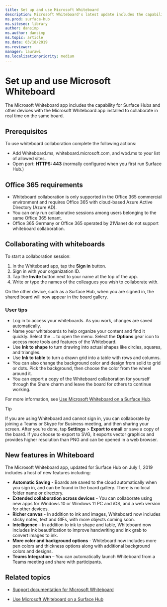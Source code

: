 ```yaml
---
title: Set up and use Microsoft Whiteboard
description: Microsoft Whiteboard's latest update includes the capability for two Surface Hubs to collaborate in real time on the same board.
ms.prod: surface-hub
ms.sitesec: library
author: dansimp
ms.author: dansimp
ms.topic: article
ms.date: 03/18/2019
ms.reviewer: 
manager: laurawi
ms.localizationpriority: medium
---
```


# Set up and use Microsoft Whiteboard

The Microsoft Whiteboard app includes the capability for Surface Hubs and other devices with the Microsoft Whiteboard app installed to collaborate in real time on the same board.

## Prerequisites

To use whiteboard collaboration complete the following actions:

- Add Whiteboard.ms, whiteboard.microsoft.com, and wbd.ms to your list of allowed sites.
- Open port: **HTTPS: 443** (normally configured when you first run Surface Hub.)

## Office 365 requirements

- Whiteboard collaboration is only supported in the Office 365 commercial environment and requires Office 365 with cloud-based Azure Active Directory (Azure AD).
- You can only run collaborative sessions among users belonging to the same Office 365 tenant.
- Office 365 Germany or Office 365 operated by 21Vianet do not support whiteboard collaboration.

## Collaborating with whiteboards

To start a collaboration session:

1. In the Whiteboard app, tap the **Sign in** button.
2. Sign in with your organization ID.
3. Tap the **Invite** button next to your name at the top of the app.
4. Write or type the names of the colleagues you wish to collaborate with.

On the other device, such as a Surface Hub, when you are signed in, the shared board will now appear in the board gallery.

### User tips

- Log in to access your whiteboards. As you work, changes are saved automatically.
- Name your whiteboards to help organize your content and find it quickly. Select the … to open the menu. Select the **Options** gear icon to access more tools and features of the Whiteboard.
- Use **Ink to shape** to turn drawing into actual shapes like circles, squares, and triangles.
- Use **Ink to table** to turn a drawn grid into a table with rows and columns.
- You can also change the background color and design from solid to grid or dots. Pick the background, then choose the color from the wheel around it.
- You can export a copy of the Whiteboard collaboration for yourself through the Share charm and leave the board for others to continue working.

For more information, see [Use Microsoft Whiteboard on a Surface Hub](https://support.office.com/article/use-microsoft-whiteboard-on-a-surface-hub-5c594985-129d-43f9-ace5-7dee96f7621d).

> [!TIP]
>  If you are using Whiteboard and cannot sign in, you can collaborate by joining a Teams or Skype for Business meeting, and then sharing your screen. After you're done, tap **Settings** > **Export to email** or save a copy of the board. If you choose to export to SVG, it exports vector graphics and provides higher resolution than PNG and can be opened in a web browser.

## New features in Whiteboard

The Microsoft Whiteboard app, updated for Surface Hub on July 1, 2019 includes a host of new features including:

- **Automatic Saving** - Boards are saved to the cloud automatically when you sign in, and can be found in the board gallery. There is no local folder name or directory.
- **Extended collaboration across devices** - You can collaborate using new apps for Windows 10 or Windows 11 PC and iOS, and a web version for other devices.
- **Richer canvas** - In addition to ink and images, Whiteboard now includes sticky notes, text and GIFs, with more objects coming soon.
- **Intelligence** – In addition to ink to shape and table, Whiteboard now includes ink beautification to improve handwriting and ink grab to convert images to ink.
- **More color and background options** - Whiteboard now includes more pen colors and thickness options along with additional background colors and designs.
- **Teams Integration** – You can automatically launch Whiteboard from a Teams meeting and share with participants.


## Related topics

- [Support documentation for Microsoft Whiteboard](https://support.office.com/article/Whiteboard-Help-0c0f2aa0-b1bb-491c-b814-fd22de4d7c01)

- [Use Microsoft Whiteboard on a Surface Hub](https://support.office.com/article/use-microsoft-whiteboard-on-a-surface-hub-5c594985-129d-43f9-ace5-7dee96f7621d)
